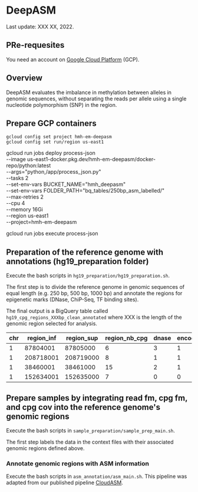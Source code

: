 # DeepASM

Last update: XXX XX, 2022.

## PRe-requesites

You  need an account on [Google Cloud Platform](https://cloud.google.com/) (GCP).

## Overview

DeepASM evaluates the imbalance in methylation between alleles in genomic sequences, without separating the reads per allele using a single nucleotide polymorphism (SNP) in the region.


## Prepare GCP containers

```
gcloud config set project hmh-em-deepasm
gcloud config set run/region us-east1
```

  

gcloud run jobs deploy process-json \
  --image us-east1-docker.pkg.dev/hmh-em-deepasm/docker-repo/python:latest \
  --args="python,/app/process_json.py" \
  --tasks 2 \
  --set-env-vars BUCKET_NAME="hmh_deepasm" \
  --set-env-vars FOLDER_PATH="bq_tables/250bp_asm_labelled/" \
  --max-retries 2 \
  --cpu 4 \
  --memory 16Gi \
  --region us-east1 \
  --project=hmh-em-deepasm

gcloud run jobs execute process-json


## Preparation of the reference genome with annotations (hg19_preparation folder)

Execute the bash scripts in `hg19_preparation/hg19_preparation.sh`.

The first step is to divide the reference genome in genomic sequences of equal length (e.g. 250 bp, 500 bp, 1000 bp) and annotate the regions for epigenetic marks (DNase, ChiP-Seq, TF binding sites). 

The final output is a BigQuery table called `hg19_cpg_regions_XXXbp_clean_annotated` where XXX is the length of the genomic region selected for analysis.

|chr  | region_inf | region_sup | region_nb_cpg | dnase | encode_ChiP_V2 | tf_motifs |
|-----|------------|------------|---------------|-------|----------------|-----------|
| 1   |   87804001 |   87805000 |             6 |     3 |              1 |        39 |
| 1   |  208718001 |  208719000 |             8 |     1 |              1 |        33 |
| 1   |   38460001 |   38461000 |            15 |     2 |              1 |        25 |
| 1   |  152634001 |  152635000 |             7 |     0 |              0 |        25 |


## Prepare samples by integrating read fm, cpg fm, and cpg cov into the reference genome's genomic regions

Execute the bash scripts in `sample_preparation/sample_prep_main.sh`.

The first step labels the data in the context files with their associated genomic regions defined above.


### Annotate genomic regions with ASM information

Execute the bash scripts in `asm_annotation/asm_main.sh`. This pipeline was adapted from our published pipeline [CloudASM](https://academic.oup.com/bioinformatics/article/36/11/3558/5771329?login=false).








